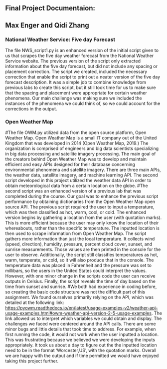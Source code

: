 ## Final Project Documentaion:
## Max Enger and Qidi Zhang
### National Weather Service: Five day Forecast

The file NWS_script1.py is an enhanced version of the initial script given to us that scrapes the  five day weather forecast from the National Weather Service website. The previous version of the script only extracted information about the five day forecast, but did not include any spacing or placement correction. The script we created, included the necessary correction that enable the script to print out a neater version of the five day forecast description. It was a simple job to combine knowledge from previous labs to create this script, but it still took time for us to make sure that the spacing and placement were appropriate for certain weather phenomena. Our main challenge was making sure we included the instances of the phenomena we could think of, so we could account for the corrections in the output.


### Open Weather Map

 #The file OWM.py utilized data from the open source platform, Open Weather Map. Open Weather Map is a small IT company out of the United Kingdom that was developed in 2014 (Open Weather Map, 2019.) The organization is comprised of engineers and big data scientists specializing in big data processing and satellite imagery processing. The main goal of the creators behind Open Weather Map was to develop and maintain efficient and easy APIs designed for their database concerning environmental phenomena and satellite imagery. There are three main APIs, the weather data, satellite imagery, and machine learning API. The second script developed in this project utilized the weather data API in order to obtain meteorological data from a certain location on the globe.
 #The second script was an enhanced version of a previous lab that was completed during  the course. Our goal was to enhance the previous script performance by obtaining dictionaries from the Open Weather Map open source API.  The previous script required the user to input a temperature, which was then classified as hot,  warm, cool, or cold. The enhanced version begins by gathering a location from the user (with quotation marks). This is more efficient because the user may only know the location of their whereabouts, rather than the specific temperature.  The inputted location is then used to scrape information from Open Weather Map. The script gathers more information than just the local temperature. It collects wind (speed, direction), humidity, pressure, percent cloud cover, sunset, and sunrise measurements. Those values are then printed in the console for the user to observe. Additionally, the script still classifies temperatures as hot, warm, temperate, or cold, so it will also produce that in the console. The temperature data was placed in Fahrenheit and the pressure was set to millibars, so the users in the United States could interpret the values. However, with one minor change in the scripts code the user can receive outputs in Celsius. Finally, the script reveals the time of day based on the time from sunset and sunrise. 
#We both had experience in coding before, so creating the basic code structure was not the difficult part of this assignment. We found ourselves primarily relying on the API, which was detailed at the following link: https://pyowm.readthedocs.io/en/latest/usage-examples-v2/weather-api-usage-examples.html#owm-weather-api-version-2-5-usage-examples. 
The link allowed us to interpret which variables we could obtain and display. The challenges we faced were centered around the API calls. There are some minor bugs and little details that took time to address. For example, when first running the code, it would not work when the user inputted a location. This was frustrating because we believed we were developing the inputs appropriately. It took us about a day to figure out the the inputted location need to be in the format ‘Worcester,US’, with the quotation marks. Overall we are happy with the output and if time permitted we would have enjoyed taking this project further.




